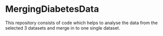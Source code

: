 # MergingDiabetesData
This repository consists of code which helps to analyse the data from the selected 3 datasets and merge in to one single dataset.
